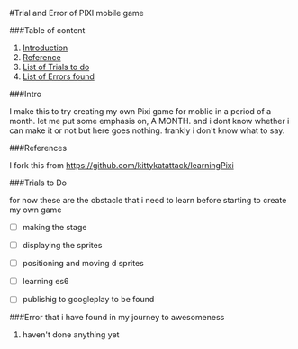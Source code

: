 #Trial and Error of PIXI mobile game

###Table of content

1. [Introduction](#introduction)
2. [Reference](#reference)
3. [List of Trials to do](#trials)
4. [List of Errors found](#errors)

<a id='introduction'/>
###Intro

I make this to try creating my own Pixi game for moblie in a period of a month. let me put some emphasis on, A MONTH. and i dont know whether i can make it or not but here goes nothing. frankly i don't know what to say.


<a id='reference'/>
###References

I fork this from https://github.com/kittykatattack/learningPixi

<a id='trials'/>
###Trials to Do

for now these are the obstacle that i need to learn before starting to create my own game

-[ ] making the stage
-[ ] displaying the sprites
-[ ] positioning and moving d sprites
-[ ] learning es6
-[ ] publishig to googleplay
to be found





<a id='errors'/>
###Error that i have found in my journey to awesomeness

1. haven't done anything yet
